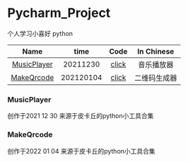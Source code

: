 # Pycharm_Project
个人学习小喜好 python

|   Name          |     time     |      Code                                                                         |     In Chinese                |
|   :----:        |     :----:                               |      :----:                                                                       |     :----:                    |
|   [MusicPlayer](#MusicPlayer)      |     20211230    |      [click](https://github.com/BlueBoxChamil/Pycharm_Project/tree/master/MusicPlayer20211223)       |     音乐播放器                 |
|   [MakeQrcode](#MakeQrcode)      |     202120104    |      [click](https://github.com/BlueBoxChamil/Pycharm_Project/tree/master/MakeQrcode20220105)       |     二维码生成器                 |


### MusicPlayer<span id="MusicPlayer"> </span>

创作于2021 12 30 来源于皮卡丘的python小工具合集

### MakeQrcode<span id="MakeQrcode"> </span>

创作于2022 01 04 来源于皮卡丘的python小工具合集
